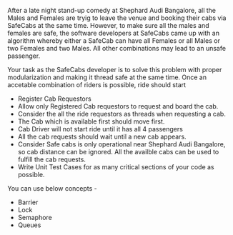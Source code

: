 After a late night stand-up comedy at Shephard Audi Bangalore, all the Males and Females are
tryig to leave the venue and booking their cabs via SafeCabs at the same time. However, to
make sure all the males and females are safe, the software developers at SafeCabs came up 
with an algorithm whereby either a SafeCab can have all Females or all Males or two Females
and two Males. All other combinations may lead to an unsafe passenger.

Your task as the SafeCabs developer is to solve this problem with proper modularization and
making it thread safe at the same time. Once an accetable combination of riders is possible,
ride should start

- Register Cab Requestors
- Allow only Registered Cab requestors to request and board the cab.
- Consider the all the ride requestors as threads when requesting a cab.
- The Cab which is available first should move first.
- Cab Driver will not start ride until it has all 4 passengers
- All the cab requests should wait until a new cab appears.
- Consider Safe cabs is only operational near Shephard Audi Bangalore, so cab distance 
  can be ignored. All the availble cabs can be used to fulfill the cab requests.
- Write Unit Test Cases for as many critical sections of your code as possible.

You can use below concepts -
- Barrier
- Lock
- Semaphore
- Queues